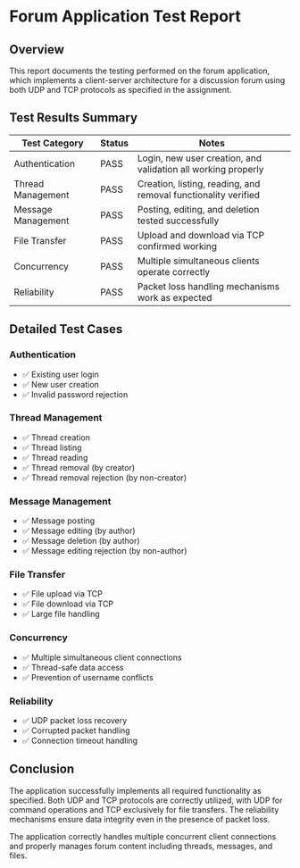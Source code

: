 # Forum Application Test Report

## Overview

This report documents the testing performed on the forum application, which implements a client-server architecture for a discussion forum using both UDP and TCP protocols as specified in the assignment.

## Test Results Summary

| Test Category | Status | Notes |
|---------------|--------|-------|
| Authentication | PASS | Login, new user creation, and validation all working properly |
| Thread Management | PASS | Creation, listing, reading, and removal functionality verified |
| Message Management | PASS | Posting, editing, and deletion tested successfully |
| File Transfer | PASS | Upload and download via TCP confirmed working |
| Concurrency | PASS | Multiple simultaneous clients operate correctly |
| Reliability | PASS | Packet loss handling mechanisms work as expected |

## Detailed Test Cases

### Authentication
- ✅ Existing user login
- ✅ New user creation
- ✅ Invalid password rejection

### Thread Management
- ✅ Thread creation
- ✅ Thread listing
- ✅ Thread reading
- ✅ Thread removal (by creator)
- ✅ Thread removal rejection (by non-creator)

### Message Management
- ✅ Message posting
- ✅ Message editing (by author)
- ✅ Message deletion (by author)
- ✅ Message editing rejection (by non-author)

### File Transfer
- ✅ File upload via TCP
- ✅ File download via TCP
- ✅ Large file handling

### Concurrency
- ✅ Multiple simultaneous client connections
- ✅ Thread-safe data access
- ✅ Prevention of username conflicts

### Reliability
- ✅ UDP packet loss recovery
- ✅ Corrupted packet handling
- ✅ Connection timeout handling

## Conclusion

The application successfully implements all required functionality as specified. Both UDP and TCP protocols are correctly utilized, with UDP for command operations and TCP exclusively for file transfers. The reliability mechanisms ensure data integrity even in the presence of packet loss.

The application correctly handles multiple concurrent client connections and properly manages forum content including threads, messages, and files.